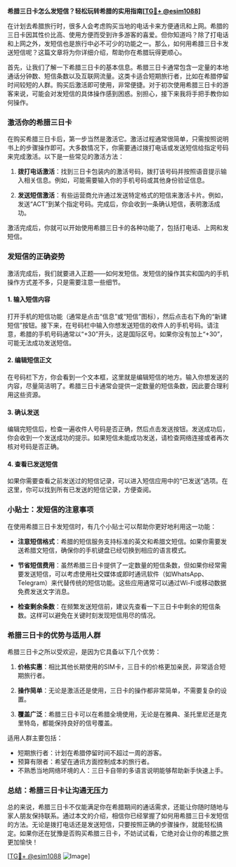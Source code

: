 **希腊三日卡怎么发短信？轻松玩转希腊的实用指南[[TG💪+ @esim1088](https://t.me/s/esim1088)]**

在计划去希腊旅行时，很多人会考虑购买当地的电话卡来方便通讯和上网。希腊的三日卡因其性价比高、使用方便而受到许多游客的喜爱。但你知道吗？除了打电话和上网之外，发短信也是旅行中必不可少的功能之一。那么，如何用希腊三日卡发送短信呢？这篇文章将为你详细介绍，帮助你在希腊玩得更顺心。

首先，让我们了解一下希腊三日卡的基本信息。希腊三日卡通常包含一定量的本地通话分钟数、短信条数以及互联网流量。这类卡适合短期旅行者，比如在希腊停留时间较短的人群。购买后激活即可使用，非常便捷。对于初次使用希腊三日卡的游客来说，可能会对发短信的具体操作感到困惑。别担心，接下来我将手把手教你如何操作。

### **激活你的希腊三日卡**
在购买希腊三日卡后，第一步当然是激活它。激活过程通常很简单，只需按照说明书上的步骤操作即可。大多数情况下，你需要通过拨打电话或发送短信给指定号码来完成激活。以下是一些常见的激活方法：

1. **拨打电话激活**：找到三日卡包装内的激活号码，拨打该号码并按照语音提示输入相关信息。例如，可能需要输入你的手机号码或其他身份验证信息。
   
2. **发送短信激活**：有些运营商允许通过发送特定格式的短信来激活卡片。例如，发送“ACT”到某个指定号码。完成后，你会收到一条确认短信，表明激活成功。

激活完成后，你就可以开始使用希腊三日卡的各种功能了，包括打电话、上网和发短信。

### **发短信的正确姿势**
激活完成后，我们就要进入正题——如何发短信。发短信的操作其实和国内的手机操作方式差不多，只是需要注意一些细节。

#### **1. 输入短信内容**
打开手机的短信功能（通常是点击“信息”或“短信”图标），然后点击右下角的“新建短信”按钮。接下来，在号码栏中输入你想发送短信的收件人的手机号码。请注意，希腊的手机号码通常以“+30”开头，这是国际区号。如果你没有加上“+30”，可能无法成功发送短信。

#### **2. 编辑短信正文**
在号码栏下方，你会看到一个文本框，这里就是编辑短信的地方。输入你想发送的内容，尽量简洁明了。希腊三日卡通常会提供一定数量的短信条数，因此要合理利用这些资源。

#### **3. 确认发送**
编辑完短信后，检查一遍收件人号码是否正确，然后点击发送按钮。发送成功后，你会收到一个发送成功的提示。如果短信未能成功发送，请检查网络连接或者再次核对号码是否正确。

#### **4. 查看已发送短信**
如果你需要查看之前发送过的短信记录，可以进入短信应用中的“已发送”选项。在这里，你可以找到所有已发送的短信记录，方便查阅。

### **小贴士：发短信的注意事项**
在使用希腊三日卡发短信时，有几个小贴士可以帮助你更好地利用这一功能：

- **注意短信格式**：希腊的短信服务支持标准的英文和希腊文短信。如果你需要发送希腊文短信，确保你的手机键盘已经切换到相应的语言模式。
  
- **节省短信费用**：虽然希腊三日卡提供了一定数量的短信条数，但如果你经常需要发送短信，可以考虑使用社交媒体或即时通讯软件（如WhatsApp、Telegram）来代替传统的短信功能。这些应用通常可以通过Wi-Fi或移动数据免费发送文字消息。

- **检查剩余条数**：在频繁发送短信前，建议先查看一下三日卡中剩余的短信条数。这样可以避免在关键时刻发现短信用尽的情况。

### **希腊三日卡的优势与适用人群**
希腊三日卡之所以受欢迎，是因为它具备以下几个优势：

1. **价格实惠**：相比其他长期使用的SIM卡，三日卡的价格更加亲民，非常适合短期旅行者。
   
2. **操作简单**：无论是激活还是使用，三日卡的操作都非常简单，不需要复杂的设置。
   
3. **覆盖广泛**：希腊三日卡可以在希腊全境使用，无论是在雅典、圣托里尼还是克里特岛，都能保持良好的信号覆盖。

适用人群主要包括：
- 短期旅行者：计划在希腊停留时间不超过一周的游客。
- 预算有限者：希望在通讯方面控制成本的旅行者。
- 不熟悉当地网络环境的人：三日卡自带的多语言说明能够帮助新手快速上手。

### **总结：希腊三日卡让沟通无压力**
总的来说，希腊三日卡不仅能满足你在希腊期间的通话需求，还能让你随时随地与家人朋友保持联系。通过本文的介绍，相信你已经掌握了如何用希腊三日卡发短信的方法。无论是拨打电话还是发送短信，只要按照正确的步骤操作，就能轻松搞定。如果你还在犹豫是否购买希腊三日卡，不妨试试看，它绝对会让你的希腊之旅更加愉快！

[[TG💪+ @esim1088](https://t.me/s/esim1088) ![Image](https://i.postimg.cc/4NQfJmqS/Snipaste-2025-05-13-00-14-12.png)]